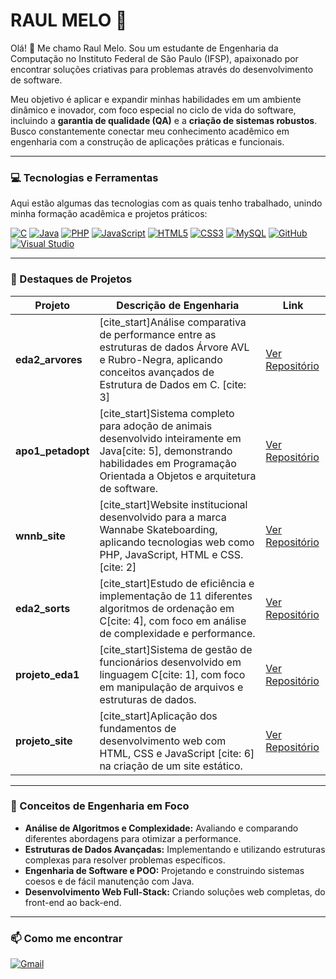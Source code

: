 # RAUL MELO 🚀

Olá! 👋 Me chamo Raul Melo. Sou um estudante de Engenharia da Computação no Instituto Federal de São Paulo (IFSP), apaixonado por encontrar soluções criativas para problemas através do desenvolvimento de software.

Meu objetivo é aplicar e expandir minhas habilidades em um ambiente dinâmico e inovador, com foco especial no ciclo de vida do software, incluindo a **garantia de qualidade (QA)** e a **criação de sistemas robustos**. Busco constantemente conectar meu conhecimento acadêmico em engenharia com a construção de aplicações práticas e funcionais.

---

### 💻 Tecnologias e Ferramentas

Aqui estão algumas das tecnologias com as quais tenho trabalhado, unindo minha formação acadêmica e projetos práticos:

<p align="left">
  <a href="#"><img src="https://img.shields.io/badge/C-A8B9CC?style=for-the-badge&logo=c&logoColor=white" alt="C"/></a>
  <a href="#"><img src="https://img.shields.io/badge/Java-ED8B00?style=for-the-badge&logo=java&logoColor=white" alt="Java"/></a>
  <a href="#"><img src="https://img.shields.io/badge/PHP-777BB4?style=for-the-badge&logo=php&logoColor=white" alt="PHP"/></a>
  <a href="#"><img src="https://img.shields.io/badge/JavaScript-F7DF1E?style=for-the-badge&logo=javascript&logoColor=black" alt="JavaScript"/></a>
  <a href="#"><img src="https://img.shields.io/badge/HTML5-E34F26?style=for-the-badge&logo=html5&logoColor=white" alt="HTML5"/></a>
  <a href="#"><img src="https://img.shields.io/badge/CSS3-1572B6?style=for-the-badge&logo=css3&logoColor=white" alt="CSS3"/></a>
  <a href="#"><img src="https://img.shields.io/badge/MySQL-005C84?style=for-the-badge&logo=mysql&logoColor=white" alt="MySQL"/></a>
  <a href="#"><img src="https://img.shields.io/badge/GitHub-100000?style=for-the-badge&logo=github&logoColor=white" alt="GitHub"/></a>
  <a href="#"><img src="https://img.shields.io/badge/Visual_Studio-5C2D91?style=for-the-badge&logo=visual%20studio&logoColor=white" alt="Visual Studio"/></a>
</p>

---

### 🚀 Destaques de Projetos

| Projeto | Descrição de Engenharia | Link |
|---|---|---|
| **eda2_arvores** | [cite_start]Análise comparativa de performance entre as estruturas de dados Árvore AVL e Rubro-Negra, aplicando conceitos avançados de Estrutura de Dados em C. [cite: 3] | [Ver Repositório](https://github.com/raulmelof/eda2_arvores) |
| **apo1_petadopt** | [cite_start]Sistema completo para adoção de animais desenvolvido inteiramente em Java[cite: 5], demonstrando habilidades em Programação Orientada a Objetos e arquitetura de software. | [Ver Repositório](https://github.com/raulmelof/apo1_petadopt) |
| **wnnb_site** | [cite_start]Website institucional desenvolvido para a marca Wannabe Skateboarding, aplicando tecnologias web como PHP, JavaScript, HTML e CSS. [cite: 2] | [Ver Repositório](https://github.com/raulmelof/wnnb_site) |
| **eda2_sorts** | [cite_start]Estudo de eficiência e implementação de 11 diferentes algoritmos de ordenação em C[cite: 4], com foco em análise de complexidade e performance. | [Ver Repositório](https://github.com/raulmelof/eda2_sorts) |
| **projeto_eda1** | [cite_start]Sistema de gestão de funcionários desenvolvido em linguagem C[cite: 1], com foco em manipulação de arquivos e estruturas de dados. | [Ver Repositório](https://github.com/raulmelof/projeto_eda1) |
| **projeto_site** | [cite_start]Aplicação dos fundamentos de desenvolvimento web com HTML, CSS e JavaScript [cite: 6] na criação de um site estático. | [Ver Repositório](https://github.com/raulmelof/projeto_site) |

---

### 🌱 Conceitos de Engenharia em Foco

- **Análise de Algoritmos e Complexidade:** Avaliando e comparando diferentes abordagens para otimizar a performance.
- **Estruturas de Dados Avançadas:** Implementando e utilizando estruturas complexas para resolver problemas específicos.
- **Engenharia de Software e POO:** Projetando e construindo sistemas coesos e de fácil manutenção com Java.
- **Desenvolvimento Web Full-Stack:** Criando soluções web completas, do front-end ao back-end.

---

### 📫 Como me encontrar

[![Gmail](https://img.shields.io/badge/Gmail-D14836?style=for-the-badge&logo=gmail&logoColor=white)](mailto:raumelo777@gmail.com)

